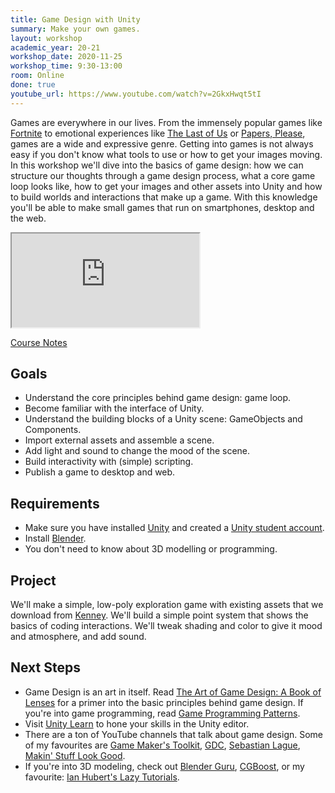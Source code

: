 ```yaml
---
title: Game Design with Unity
summary: Make your own games.
layout: workshop
academic_year: 20-21
workshop_date: 2020-11-25
workshop_time: 9:30-13:00
room: Online
done: true
youtube_url: https://www.youtube.com/watch?v=2GkxHwqt5tI
---
```


Games are everywhere in our lives. From the immensely popular games like [Fortnite](https://www.epicgames.com/fortnite/en-US/home) to emotional experiences like [The Last of Us](https://www.playstation.com/en-us/games/the-last-of-us-part-ii-ps4/) or [Papers, Please](https://papersplea.se), games are a wide and expressive genre. Getting into games is not always easy if you don't know what tools to use or how to get your images moving. In this workshop we'll dive into the basics of game design: how we can structure our thoughts through a game design process, what a core game loop looks like, how to get your images and other assets into Unity and how to build worlds and interactions that make up a game. With this knowledge you'll be able to make small games that run on smartphones, desktop and the web.

<div class="embed-responsive embed-responsive-16by9">
  <iframe class="embed-responsive-item" src="https://www.youtube.com/embed/2GkxHwqt5tI"></iframe>
</div>

[Course Notes](https://www.notion.so/enigmeta/Game-Design-with-Unity-3b6a95121dbe47478102d2b5ede05fee)

## Goals

- Understand the core principles behind game design: game loop.
- Become familiar with the interface of Unity.
- Understand the building blocks of a Unity scene: GameObjects and Components.
- Import external assets and assemble a scene.
- Add light and sound to change the mood of the scene.
- Build interactivity with (simple) scripting.
- Publish a game to desktop and web.

## Requirements

- Make sure you have installed [Unity](https://unity.com) and created a [Unity student account](https://store.unity.com/academic/unity-student).
- Install [Blender](https://www.blender.org).
- You don't need to know about 3D modelling or programming.

## Project

We'll make a simple, low-poly exploration game with existing assets that we download from [Kenney](https://kenney.nl/assets). We'll build a simple point system that shows the basics of coding interactions. We'll tweak shading and color to give it mood and atmosphere, and add sound.

## Next Steps

- Game Design is an art in itself. Read [The Art of Game Design: A Book of Lenses](https://www.amazon.com/Art-Game-Design-Lenses-Third-dp-1138632058/dp/1138632058/ref=dp_ob_title_bk) for a primer into the basic principles behind game design. If you're into game programming, read [Game Programming Patterns](http://gameprogrammingpatterns.com/contents.html).
- Visit [Unity Learn](https://unity.com/learn) to hone your skills in the Unity editor.
- There are a ton of YouTube channels that talk about game design. Some of my favourites are [Game Maker's Toolkit](https://www.youtube.com/user/McBacon1337), [GDC](https://www.youtube.com/channel/UC0JB7TSe49lg56u6qH8y_MQ), [Sebastian Lague](https://www.youtube.com/user/Cercopithecan), [Makin' Stuff Look Good](https://www.youtube.com/channel/UCEklP9iLcpExB8vp_fWQseg).
- If you're into 3D modeling, check out [Blender Guru](https://www.youtube.com/user/AndrewPPrice), [CGBoost](https://cgboost.com), or my favourite: [Ian Hubert's Lazy Tutorials](https://www.youtube.com/playlist?list=PL4Dq5VyfewIxxjzS34k2NES_PuDUIjRcY).

